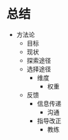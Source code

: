 # 总结

* 方法论
  * 目标
  * 现状
  * 探索途径
  * 选择途径
    * 维度
      * 权重
  * 反馈
    * 信息传递
      * 沟通
    * 指导改正
      * 教练
